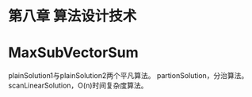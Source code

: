 # 第八章 算法设计技术

# MaxSubVectorSum
plainSolution1与plainSolution2两个平凡算法。
partionSolution，分治算法。
scanLinearSolution，O(n)时间复杂度算法。
